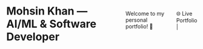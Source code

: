 <div style="display: flex; align-items: center; gap: 15px;">
    <h1>Mohsin Khan — AI/ML & Software Developer</h1>
    <p>Welcome to my personal portfolio! 👋</p>
    <p>
      🌐 <a https://mohsinkhan85090.github.io/portfolio/">Live Portfolio</a> | 
    </p>
  </div>

</div>
